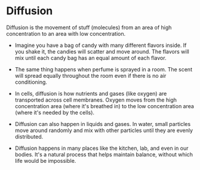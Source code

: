 # Diffusion

Diffusion is the movement of stuff (molecules) from an area of high concentration to an area with low concentration. 

* Imagine you have a bag of candy with many different flavors inside. If you shake it, the candies will scatter and move around. The flavors will mix until each candy bag has an equal amount of each flavor. 

* The same thing happens when perfume is sprayed in a room. The scent will spread equally throughout the room even if there is no air conditioning. 

* In cells, diffusion is how nutrients and gases (like oxygen) are transported across cell membranes. Oxygen moves from the high concentration area (where it's breathed in) to the low concentration area (where it's needed by the cells). 

* Diffusion can also happen in liquids and gases. In water, small particles move around randomly and mix with other particles until they are evenly distributed. 

* Diffusion happens in many places like the kitchen, lab, and even in our bodies. It's a natural process that helps maintain balance, without which life would be impossible.

